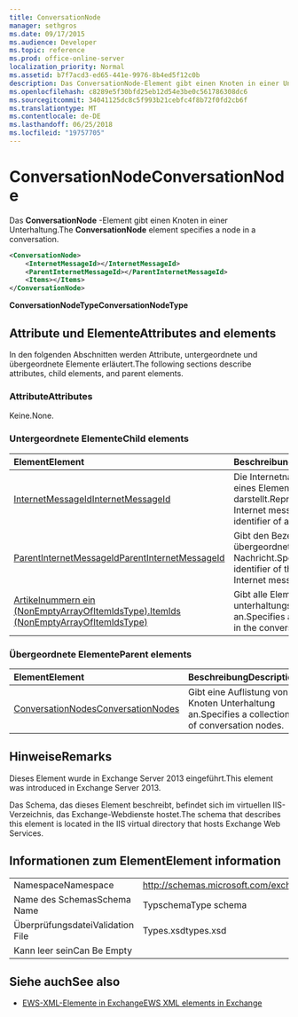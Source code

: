 ```yaml
---
title: ConversationNode
manager: sethgros
ms.date: 09/17/2015
ms.audience: Developer
ms.topic: reference
ms.prod: office-online-server
localization_priority: Normal
ms.assetid: b7f7acd3-ed65-441e-9976-8b4ed5f12c0b
description: Das ConversationNode-Element gibt einen Knoten in einer Unterhaltung.
ms.openlocfilehash: c8289e5f30bfd25eb12d54e3be0c561786308dc6
ms.sourcegitcommit: 34041125dc8c5f993b21cebfc4f8b72f0fd2cb6f
ms.translationtype: MT
ms.contentlocale: de-DE
ms.lasthandoff: 06/25/2018
ms.locfileid: "19757705"
---
```

# <a name="conversationnode"></a><span data-ttu-id="33419-103">ConversationNode</span><span class="sxs-lookup"><span data-stu-id="33419-103">ConversationNode</span></span>

<span data-ttu-id="33419-104">Das **ConversationNode** -Element gibt einen Knoten in einer Unterhaltung.</span><span class="sxs-lookup"><span data-stu-id="33419-104">The **ConversationNode** element specifies a node in a conversation.</span></span> 
  
```XML
<ConversationNode>
    <InternetMessageId></InternetMessageId>
    <ParentInternetMessageId></ParentInternetMessageId>
    <Items></Items>
</ConversationNode>
```

 <span data-ttu-id="33419-105">**ConversationNodeType**</span><span class="sxs-lookup"><span data-stu-id="33419-105">**ConversationNodeType**</span></span>
## <a name="attributes-and-elements"></a><span data-ttu-id="33419-106">Attribute und Elemente</span><span class="sxs-lookup"><span data-stu-id="33419-106">Attributes and elements</span></span>

<span data-ttu-id="33419-107">In den folgenden Abschnitten werden Attribute, untergeordnete und übergeordnete Elemente erläutert.</span><span class="sxs-lookup"><span data-stu-id="33419-107">The following sections describe attributes, child elements, and parent elements.</span></span>
  
### <a name="attributes"></a><span data-ttu-id="33419-108">Attribute</span><span class="sxs-lookup"><span data-stu-id="33419-108">Attributes</span></span>

<span data-ttu-id="33419-109">Keine.</span><span class="sxs-lookup"><span data-stu-id="33419-109">None.</span></span>
  
### <a name="child-elements"></a><span data-ttu-id="33419-110">Untergeordnete Elemente</span><span class="sxs-lookup"><span data-stu-id="33419-110">Child elements</span></span>

|<span data-ttu-id="33419-111">**Element**</span><span class="sxs-lookup"><span data-stu-id="33419-111">**Element**</span></span>|<span data-ttu-id="33419-112">**Beschreibung**</span><span class="sxs-lookup"><span data-stu-id="33419-112">**Description**</span></span>|
|:-----|:-----|
|[<span data-ttu-id="33419-113">InternetMessageId</span><span class="sxs-lookup"><span data-stu-id="33419-113">InternetMessageId</span></span>](internetmessageid.md) <br/> |<span data-ttu-id="33419-114">Die Internetnachricht-ID eines Elements darstellt.</span><span class="sxs-lookup"><span data-stu-id="33419-114">Represents the Internet message identifier of an item.</span></span>  <br/> |
|[<span data-ttu-id="33419-115">ParentInternetMessageId</span><span class="sxs-lookup"><span data-stu-id="33419-115">ParentInternetMessageId</span></span>](parentinternetmessageid.md) <br/> |<span data-ttu-id="33419-116">Gibt den Bezeichner der übergeordneten Internet-Nachricht.</span><span class="sxs-lookup"><span data-stu-id="33419-116">Specifies the identifier of the parent Internet message.</span></span>  <br/> |
|[<span data-ttu-id="33419-117">Artikelnummern ein (NonEmptyArrayOfItemIdsType).</span><span class="sxs-lookup"><span data-stu-id="33419-117">ItemIds (NonEmptyArrayOfItemIdsType)</span></span>](itemids-nonemptyarrayofitemidstype.md) <br/> |<span data-ttu-id="33419-118">Gibt alle Elemente im unterhaltungsknoten an.</span><span class="sxs-lookup"><span data-stu-id="33419-118">Specifies all the items in the conversation node.</span></span>  <br/> |
   
### <a name="parent-elements"></a><span data-ttu-id="33419-119">Übergeordnete Elemente</span><span class="sxs-lookup"><span data-stu-id="33419-119">Parent elements</span></span>

|<span data-ttu-id="33419-120">**Element**</span><span class="sxs-lookup"><span data-stu-id="33419-120">**Element**</span></span>|<span data-ttu-id="33419-121">**Beschreibung**</span><span class="sxs-lookup"><span data-stu-id="33419-121">**Description**</span></span>|
|:-----|:-----|
|[<span data-ttu-id="33419-122">ConversationNodes</span><span class="sxs-lookup"><span data-stu-id="33419-122">ConversationNodes</span></span>](conversationnodes.md) <br/> |<span data-ttu-id="33419-123">Gibt eine Auflistung von Knoten Unterhaltung an.</span><span class="sxs-lookup"><span data-stu-id="33419-123">Specifies a collection of conversation nodes.</span></span>  <br/> |
   
## <a name="remarks"></a><span data-ttu-id="33419-124">Hinweise</span><span class="sxs-lookup"><span data-stu-id="33419-124">Remarks</span></span>

<span data-ttu-id="33419-125">Dieses Element wurde in Exchange Server 2013 eingeführt.</span><span class="sxs-lookup"><span data-stu-id="33419-125">This element was introduced in Exchange Server 2013.</span></span>
  
<span data-ttu-id="33419-126">Das Schema, das dieses Element beschreibt, befindet sich im virtuellen IIS-Verzeichnis, das Exchange-Webdienste hostet.</span><span class="sxs-lookup"><span data-stu-id="33419-126">The schema that describes this element is located in the IIS virtual directory that hosts Exchange Web Services.</span></span>
  
## <a name="element-information"></a><span data-ttu-id="33419-127">Informationen zum Element</span><span class="sxs-lookup"><span data-stu-id="33419-127">Element information</span></span>

|||
|:-----|:-----|
|<span data-ttu-id="33419-128">Namespace</span><span class="sxs-lookup"><span data-stu-id="33419-128">Namespace</span></span>  <br/> |http://schemas.microsoft.com/exchange/services/2006/types  <br/> |
|<span data-ttu-id="33419-129">Name des Schemas</span><span class="sxs-lookup"><span data-stu-id="33419-129">Schema Name</span></span>  <br/> |<span data-ttu-id="33419-130">Typschema</span><span class="sxs-lookup"><span data-stu-id="33419-130">Type schema</span></span>  <br/> |
|<span data-ttu-id="33419-131">Überprüfungsdatei</span><span class="sxs-lookup"><span data-stu-id="33419-131">Validation File</span></span>  <br/> |<span data-ttu-id="33419-132">Types.xsd</span><span class="sxs-lookup"><span data-stu-id="33419-132">types.xsd</span></span>  <br/> |
|<span data-ttu-id="33419-133">Kann leer sein</span><span class="sxs-lookup"><span data-stu-id="33419-133">Can Be Empty</span></span>  <br/> ||
   
## <a name="see-also"></a><span data-ttu-id="33419-134">Siehe auch</span><span class="sxs-lookup"><span data-stu-id="33419-134">See also</span></span>



- [<span data-ttu-id="33419-135">EWS-XML-Elemente in Exchange</span><span class="sxs-lookup"><span data-stu-id="33419-135">EWS XML elements in Exchange</span></span>](ews-xml-elements-in-exchange.md)

